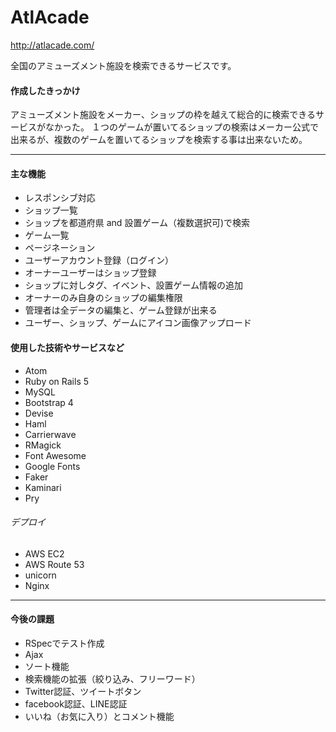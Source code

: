 # AtlAcade

<http://atlacade.com/>

全国のアミューズメント施設を検索できるサービスです。

#### 作成したきっかけ
アミューズメント施設をメーカー、ショップの枠を越えて総合的に検索できるサービスがなかった。
１つのゲームが置いてるショップの検索はメーカー公式で出来るが、複数のゲームを置いてるショップを検索する事は出来ないため。  

___
#### 主な機能
- レスポンシブ対応
- ショップ一覧
- ショップを都道府県 and 設置ゲーム（複数選択可)で検索
- ゲーム一覧
- ページネーション
- ユーザーアカウント登録（ログイン）
- オーナーユーザーはショップ登録
- ショップに対しタグ、イベント、設置ゲーム情報の追加
- オーナーのみ自身のショップの編集権限
- 管理者は全データの編集と、ゲーム登録が出来る
- ユーザー、ショップ、ゲームにアイコン画像アップロード

#### 使用した技術やサービスなど
- Atom
- Ruby on Rails 5
- MySQL
- Bootstrap 4
- Devise
- Haml
- Carrierwave
- RMagick
- Font Awesome
- Google Fonts
- Faker
- Kaminari
- Pry

###### デプロイ
- AWS EC2
- AWS Route 53
- unicorn
- Nginx

___
#### 今後の課題
- RSpecでテスト作成
- Ajax
- ソート機能
- 検索機能の拡張（絞り込み、フリーワード）
- Twitter認証、ツイートボタン
- facebook認証、LINE認証
- いいね（お気に入り）とコメント機能

